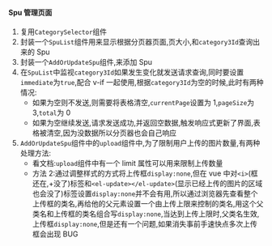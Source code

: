 #### Spu 管理页面

1. 复用`CategorySelector`组件
2. 封装一个`SpuList`组件用来显示根据分页器页面,页大小,和`category3Id`查询出来的 Spu
3. 封装一个`AddOrUpdateSpu`组件,来添加 Spu
4. 在`SpuList`中监视`category3Id`如果发生变化就发送请求查询,同时要设置`immediate`为`true`,配合 v-if 一起使用,根据`category3Id`为空的时候,此时有两种情况:
   - 如果为空则不发送,则需要将表格清空,`currentPage`设置为 1,`pageSize`为 3,`total`为 0
   - 如果为空继续发送,请求发送成功,并返回空数据,触发响应式更新了界面,表格被清空,因为没数据所以分页器也会自己响应
5. `AddOrUpdateSpu`组件中的`upload`组件中,为了限制用户上传的图片数量,有两种处理方法:
   - 看文档:`upload`组件中有一个 limit 属性可以用来限制上传数量
   - 方法 2:通过调整样式的方式将上传框`display:none`,但在 vue 中对`<i>`(框还在,+没了)标签和`<el-update></el-update>`(显示已经上传的图片的区域也会没了)标签设置`display:none`并不会有用,所以通过浏览器先查看整个上传框的类名,再给他的父元素设置一个由上传上限来控制的类名,用这个父类名和上传框的类名组合写`display:none`,当达到上传上限时,父类名生效,上传框`display:none`,但是还有一个问题,如果消失事前手速快点多次上传框会出现 BUG
